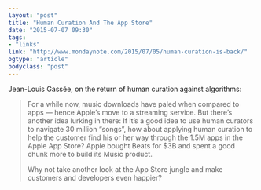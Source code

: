 ```yaml
---
layout: "post"
title: "Human Curation And The App Store"
date: "2015-07-07 09:30"
tags: 
- "links"
link: "http://www.mondaynote.com/2015/07/05/human-curation-is-back/"
ogtype: "article"
bodyclass: "post"
---
```


Jean-Louis Gassée, on the return of human curation against algorithms:

> For a while now, music downloads have paled when compared to apps — hence Apple’s move to a streaming service. But there’s another idea lurking in there: If it’s a good idea to use human curators to navigate 30 million “songs”, how about applying human curation to help the customer find his or her way through the 1.5M apps in the Apple App Store? Apple bought Beats for $3B and spent a good chunk more to build its Music product. 
> 
> Why not take another look at the App Store jungle and make customers and developers even happier?
